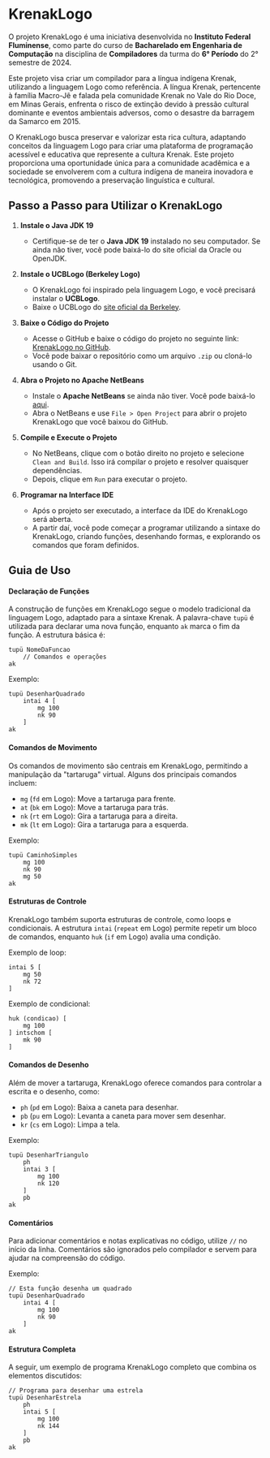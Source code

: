 
# KrenakLogo

O projeto KrenakLogo é uma iniciativa desenvolvida no **Instituto Federal Fluminense**, como parte do curso de **Bacharelado em Engenharia de Computação** na disciplina de **Compiladores** da turma do **6° Período** do 2° semestre de 2024. 

Este projeto visa criar um compilador para a língua indígena Krenak, utilizando a linguagem Logo como referência. A língua Krenak, pertencente à família Macro-Jê e falada pela comunidade Krenak no Vale do Rio Doce, em Minas Gerais, enfrenta o risco de extinção devido à pressão cultural dominante e eventos ambientais adversos, como o desastre da barragem da Samarco em 2015. 

O KrenakLogo busca preservar e valorizar esta rica cultura, adaptando conceitos da linguagem Logo para criar uma plataforma de programação acessível e educativa que represente a cultura Krenak. Este projeto proporciona uma oportunidade única para a comunidade acadêmica e a sociedade se envolverem com a cultura indígena de maneira inovadora e tecnológica, promovendo a preservação linguística e cultural.

## Passo a Passo para Utilizar o KrenakLogo

1. **Instale o Java JDK 19**
   - Certifique-se de ter o **Java JDK 19** instalado no seu computador. Se ainda não tiver, você pode baixá-lo do site oficial da Oracle ou OpenJDK.

2. **Instale o UCBLogo (Berkeley Logo)**
   - O KrenakLogo foi inspirado pela linguagem Logo, e você precisará instalar o **UCBLogo**. 
   - Baixe o UCBLogo do [site oficial da Berkeley](https://people.eecs.berkeley.edu/~bh/logo.html).

3. **Baixe o Código do Projeto**
   - Acesse o GitHub e baixe o código do projeto no seguinte link: [KrenakLogo no GitHub](https://github.com/IFFluminense-Bom-Jesus-do-Itabapoana/linguagem-krenak-logo-6-periodo-compiladores-grupo-1/tree/main).
   - Você pode baixar o repositório como um arquivo `.zip` ou cloná-lo usando o Git.

4. **Abra o Projeto no Apache NetBeans**
   - Instale o **Apache NetBeans** se ainda não tiver. Você pode baixá-lo [aqui](https://netbeans.apache.org/front/main/download/nb22/).
   - Abra o NetBeans e use `File > Open Project` para abrir o projeto KrenakLogo que você baixou do GitHub.

5. **Compile e Execute o Projeto**
   - No NetBeans, clique com o botão direito no projeto e selecione `Clean and Build`. Isso irá compilar o projeto e resolver quaisquer dependências.
   - Depois, clique em `Run` para executar o projeto.

6. **Programar na Interface IDE**
   - Após o projeto ser executado, a interface da IDE do KrenakLogo será aberta.
   - A partir daí, você pode começar a programar utilizando a sintaxe do KrenakLogo, criando funções, desenhando formas, e explorando os comandos que foram definidos.


## Guia de Uso
#### Declaração de Funções

A construção de funções em KrenakLogo segue o modelo tradicional da linguagem Logo, adaptado para a sintaxe Krenak. A palavra-chave `tupü` é utilizada para declarar uma nova função, enquanto `ak` marca o fim da função. A estrutura básica é:

```krenaklogo
tupü NomeDaFuncao
    // Comandos e operações
ak
```

Exemplo:

```krenaklogo
tupü DesenharQuadrado
    intai 4 [
        mg 100
        nk 90
    ]
ak
```

#### Comandos de Movimento

Os comandos de movimento são centrais em KrenakLogo, permitindo a manipulação da "tartaruga" virtual. Alguns dos principais comandos incluem:

-   `mg` (`fd` em Logo): Move a tartaruga para frente.
-   `at` (`bk` em Logo): Move a tartaruga para trás.
-   `nk` (`rt` em Logo): Gira a tartaruga para a direita.
-   `mk` (`lt` em Logo): Gira a tartaruga para a esquerda.

Exemplo:

```krenaklogo
tupü CaminhoSimples
    mg 100
    nk 90
    mg 50
ak
```

#### Estruturas de Controle

KrenakLogo também suporta estruturas de controle, como loops e condicionais. A estrutura `intai` (`repeat` em Logo) permite repetir um bloco de comandos, enquanto `huk` (`if` em Logo) avalia uma condição.

Exemplo de loop:

```krenaklogo
intai 5 [
    mg 50
    nk 72
]
```

Exemplo de condicional:
```krenaklogo
huk (condicao) [
    mg 100
] intschom [
    mk 90
]
```

#### Comandos de Desenho

Além de mover a tartaruga, KrenakLogo oferece comandos para controlar a escrita e o desenho, como:

-   `ph` (`pd` em Logo): Baixa a caneta para desenhar.
-   `pb` (`pu` em Logo): Levanta a caneta para mover sem desenhar.
-   `kr` (`cs` em Logo): Limpa a tela.

Exemplo:

```krenaklogo
tupü DesenharTriangulo
    ph
    intai 3 [
        mg 100
        nk 120
    ]
    pb
ak
```

#### Comentários

Para adicionar comentários e notas explicativas no código, utilize `//` no início da linha. Comentários são ignorados pelo compilador e servem para ajudar na compreensão do código.

Exemplo:

```krenaklogo
// Esta função desenha um quadrado
tupü DesenharQuadrado
    intai 4 [
        mg 100
        nk 90
    ]
ak
```

#### Estrutura Completa

A seguir, um exemplo de programa KrenakLogo completo que combina os elementos discutidos:

```krenaklogo
// Programa para desenhar uma estrela
tupü DesenharEstrela
    ph
    intai 5 [
        mg 100
        nk 144
    ]
    pb
ak
```